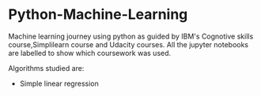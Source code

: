 # Python-Machine-Learning
Machine learning journey using python as guided by IBM's Cognotive skills course,Simplilearn course and Udacity courses.
All the jupyter notebooks are labelled to show which coursework was used. 

Algorithms studied are:
<ul>
  <li>Simple linear regression </li>
  </ul>
